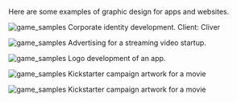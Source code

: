 Here are some examples of graphic design for apps and websites.


![game_samples](img/work/graphic_design_samples/graphic_dsgn01.jpg)
Corporate identity development. Client: Cliver

![game_samples](img/work/graphic_design_samples/graphic_dsgn02.jpg)
Advertising for a streaming video startup.

![game_samples](img/work/graphic_design_samples/graphic_dsgn03.jpg)
Logo development of an app.

![game_samples](img/work/graphic_design_samples/graphic_dsgn04.jpg)
Kickstarter campaign artwork for a movie


![game_samples](img/work/graphic_design_samples/graphic_dsgn05.jpg)
Kickstarter campaign artwork for a movie
